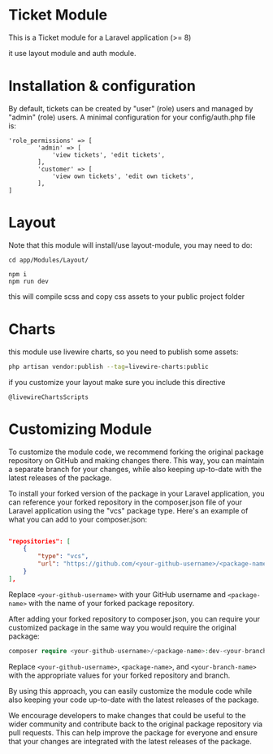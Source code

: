 # Ticket Module

This is a Ticket module for a Laravel application (>= 8) 

it use layout module and auth module.



# Installation & configuration

By default, tickets can be created by "user" (role) users and managed by "admin" (role) users. 
A minimal configuration for your config/auth.php file is:

```
'role_permissions' => [
        'admin' => [
            'view tickets', 'edit tickets',
        ],
        'customer' => [
            'view own tickets', 'edit own tickets',
        ],
]
```

# Layout

Note that this module will install/use layout-module, you may need to do:

```
cd app/Modules/Layout/

npm i
npm run dev
```

this will compile scss and copy css assets to your public project folder


# Charts 

this module use livewire charts, so you need to publish some assets:

```bash
php artisan vendor:publish --tag=livewire-charts:public
```

if you customize your layout make sure you include this directive 

```
@livewireChartsScripts
```




# Customizing Module
To customize the module code, we recommend forking the original package repository on GitHub and making changes there. This way, you can maintain a separate branch for your changes, while also keeping up-to-date with the latest releases of the package.

To install your forked version of the package in your Laravel application, you can reference your forked repository in the composer.json file of your Laravel application using the "vcs" package type. Here's an example of what you can add to your composer.json:

```json

"repositories": [
    {
        "type": "vcs",
        "url": "https://github.com/<your-github-username>/<package-name>"
    }
],
```
Replace `<your-github-username>` with your GitHub username and `<package-name>` with the name of your forked package repository.

After adding your forked repository to composer.json, you can require your customized package in the same way you would require the original package:

```php
composer require <your-github-username>/<package-name>:dev-<your-branch-name>
```
Replace `<your-github-username>`, `<package-name>`, and `<your-branch-name>` with the appropriate values for your forked repository and branch.

By using this approach, you can easily customize the module code while also keeping your code up-to-date with the latest releases of the package.

We encourage developers to make changes that could be useful to the wider community and contribute back to the original package repository via pull requests. This can help improve the package for everyone and ensure that your changes are integrated with the latest releases of the package.

